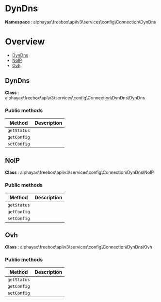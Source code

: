 # DynDns

**Namespace**  : alphayax\freebox\api\v3\services\config\Connection\DynDns

# Overview

- [DynDns](DynDns.md#DynDns)
- [NoIP](DynDns.md#NoIP)
- [Ovh](DynDns.md#Ovh)


<a name="DynDns"></a>
## DynDns

**Class**  : alphayax\freebox\api\v3\services\config\Connection\DynDns\DynDns

### Public methods

| Method | Description |
|---|---|
| `getStatus` |  | 
| `getConfig` |  | 
| `setConfig` |  | 

<a name="NoIP"></a>
## NoIP

**Class**  : alphayax\freebox\api\v3\services\config\Connection\DynDns\NoIP

### Public methods

| Method | Description |
|---|---|
| `getStatus` |  | 
| `getConfig` |  | 
| `setConfig` |  | 

<a name="Ovh"></a>
## Ovh

**Class**  : alphayax\freebox\api\v3\services\config\Connection\DynDns\Ovh

### Public methods

| Method | Description |
|---|---|
| `getStatus` |  | 
| `getConfig` |  | 
| `setConfig` |  | 
